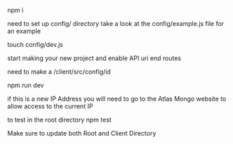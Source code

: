 npm i

need to set up config/ directory
take a look at the config/example.js file for an example

touch config/dev.js

start making your new project and enable API
uri end routes

need to make a /client/src/config/id


npm run dev

if this is a new IP Address
    you will need to go to the Atlas Mongo website to allow access to the current IP


to test
in the root directory
npm test



Make sure to update both Root and Client Directory
